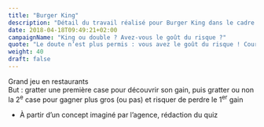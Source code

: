 ```yaml
---
title: "Burger King"
description: "Détail du travail réalisé pour Burger King dans le cadre de la campagne « King ou double ? »"
date: 2018-04-18T09:49:21+02:00
campaignName: "King ou double ? Avez-vous le goût du risque ?"
quote: "Le doute n’est plus permis : vous avez le goût du risque ! Courir après la vie tel un cheval sauvage ne vous fait pas peur et pour ça, nous vous félicitions"
weight: 40
draft: false
---
```


Grand jeu en restaurants  
But : gratter une première case pour découvrir son gain, puis gratter ou non la 2<sup>e</sup> case pour gagner plus gros (ou pas) et risquer de perdre le 1<sup>er</sup> gain

- À partir d’un concept imaginé par l’agence, rédaction du quiz
